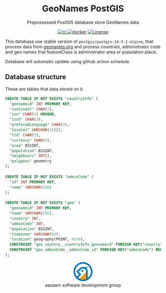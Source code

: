 <div align="center">
  <h1>
    GeoNames PostGIS
  </h1>
  <p>
    Prepossessed PostGIS database store GeoNames data
  </p>
  <p>
    <a href="https://github.com/aasaam/geonames-postgis/actions/workflows/ci.yml" target="_blank">
      <img src="https://github.com/aasaam/geonames-postgis/actions/workflows/ci.yml/badge.svg" alt="ci" />
    </a>
    <a href="https://hub.docker.com/r/aasaam/geonames-postgis" target="_blank"><img src="https://img.shields.io/docker/image-size/aasaam/geonames-postgis?label=docker%20image" alt="docker" /></a>
    <a href="https://github.com/aasaam/geonames-postgis/blob/master/LICENSE"><img alt="License" src="https://img.shields.io/github/license/aasaam/geonames-postgis"></a>
  </p>
</div>

This database use stable version of `postgis/postgis:14-3.1-alpine`, that process data from [geonames.org](https://www.geonames.org/) and process countries, administrator code and geo names that featureClass is administrator area or population place.

Database will automatic update using github action schedule.

## Database structure

These are tables that data stored on it.

```sql
CREATE TABLE IF NOT EXISTS "countryInfo" (
  "geonameid" INT PRIMARY KEY,
  "continent" CHAR(2),
  "iso" CHAR(2) UNIQUE,
  "iso3" CHAR(3),
  "preferedLanguage" CHAR(2),
  "locales" VARCHAR(31)[],
  "tld" CHAR(3),
  "currency" CHAR(3),
  "area" BIGINT,
  "population" BIGINT,
  "neighbours" INT[],
  "polygons" geometry
);

CREATE TABLE IF NOT EXISTS "adminCode" (
  "id" INT PRIMARY KEY,
  "name" VARCHAR(256)
);

CREATE TABLE IF NOT EXISTS "geo" (
  "geonameid" INT PRIMARY KEY,
  "name" VARCHAR(256),
  "country" INT,
  "adminCode" INT,
  "population" BIGINT,
  "timezone" VARCHAR(63),
  "location" geography(POINT, 4326),
  CONSTRAINT "geo_country__countryInfo_geonameid" FOREIGN KEY("country") REFERENCES "countryInfo"("geonameid"),
  CONSTRAINT "geo_adminCode__adminCode_id" FOREIGN KEY("adminCode") REFERENCES "adminCode"("id")
);
```

<div>
  <p align="center">
    <img alt="aasaam software development group" width="64" src="https://raw.githubusercontent.com/aasaam/information/master/logo/aasaam.svg">
    <br />
    aasaam software development group
  </p>
</div>

